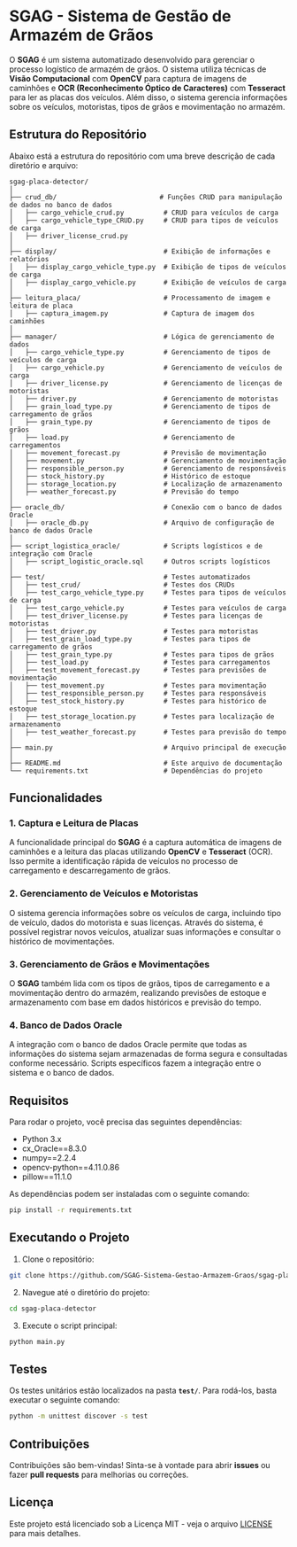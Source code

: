 # SGAG - Sistema de Gestão de Armazém de Grãos

O **SGAG** é um sistema automatizado desenvolvido para gerenciar o processo logístico de armazém de grãos. O sistema utiliza técnicas de **Visão Computacional** com **OpenCV** para captura de imagens de caminhões e **OCR (Reconhecimento Óptico de Caracteres)** com **Tesseract** para ler as placas dos veículos. Além disso, o sistema gerencia informações sobre os veículos, motoristas, tipos de grãos e movimentação no armazém.

## Estrutura do Repositório

Abaixo está a estrutura do repositório com uma breve descrição de cada diretório e arquivo:

```
sgag-placa-detector/
│
├── crud_db/                          # Funções CRUD para manipulação de dados no banco de dados
│   ├── cargo_vehicle_crud.py          # CRUD para veículos de carga
│   ├── cargo_vehicle_type_CRUD.py     # CRUD para tipos de veículos de carga
│   ├── driver_license_crud.py
│   
├── display/                           # Exibição de informações e relatórios
│   ├── display_cargo_vehicle_type.py  # Exibição de tipos de veículos de carga
│   ├── display_cargo_vehicle.py       # Exibição de veículos de carga
│   
├── leitura_placa/                     # Processamento de imagem e leitura de placa
│   ├── captura_imagem.py              # Captura de imagem dos caminhões
│  
├── manager/                           # Lógica de gerenciamento de dados
│   ├── cargo_vehicle_type.py          # Gerenciamento de tipos de veículos de carga
│   ├── cargo_vehicle.py               # Gerenciamento de veículos de carga
│   ├── driver_license.py              # Gerenciamento de licenças de motoristas
│   ├── driver.py                      # Gerenciamento de motoristas
│   ├── grain_load_type.py             # Gerenciamento de tipos de carregamento de grãos
│   ├── grain_type.py                  # Gerenciamento de tipos de grãos
│   ├── load.py                        # Gerenciamento de carregamentos
│   ├── movement_forecast.py           # Previsão de movimentação
│   ├── movement.py                    # Gerenciamento de movimentação
│   ├── responsible_person.py          # Gerenciamento de responsáveis
│   ├── stock_history.py               # Histórico de estoque
│   ├── storage_location.py            # Localização de armazenamento
│   ├── weather_forecast.py            # Previsão do tempo
│
├── oracle_db/                         # Conexão com o banco de dados Oracle
│   ├── oracle_db.py                   # Arquivo de configuração de banco de dados Oracle
│   
├── script_logistica_oracle/           # Scripts logísticos e de integração com Oracle
│   ├── script_logistic_oracle.sql     # Outros scripts logísticos
│   
├── test/                              # Testes automatizados
│   ├── test_crud/                     # Testes dos CRUDs
│   ├── test_cargo_vehicle_type.py     # Testes para tipos de veículos de carga
│   ├── test_cargo_vehicle.py          # Testes para veículos de carga
│   ├── test_driver_license.py         # Testes para licenças de motoristas
│   ├── test_driver.py                 # Testes para motoristas
│   ├── test_grain_load_type.py        # Testes para tipos de carregamento de grãos
│   ├── test_grain_type.py             # Testes para tipos de grãos
│   ├── test_load.py                   # Testes para carregamentos
│   ├── test_movement_forecast.py      # Testes para previsões de movimentação
│   ├── test_movement.py               # Testes para movimentação
│   ├── test_responsible_person.py     # Testes para responsáveis
│   ├── test_stock_history.py          # Testes para histórico de estoque
│   ├── test_storage_location.py       # Testes para localização de armazenamento
│   ├── test_weather_forecast.py       # Testes para previsão do tempo
│   
├── main.py                            # Arquivo principal de execução
│   
├── README.md                          # Este arquivo de documentação
└── requirements.txt                   # Dependências do projeto
```

## Funcionalidades

### 1. Captura e Leitura de Placas
A funcionalidade principal do **SGAG** é a captura automática de imagens de caminhões e a leitura das placas utilizando **OpenCV** e **Tesseract** (OCR). Isso permite a identificação rápida de veículos no processo de carregamento e descarregamento de grãos.

### 2. Gerenciamento de Veículos e Motoristas
O sistema gerencia informações sobre os veículos de carga, incluindo tipo de veículo, dados do motorista e suas licenças. Através do sistema, é possível registrar novos veículos, atualizar suas informações e consultar o histórico de movimentações.

### 3. Gerenciamento de Grãos e Movimentações
O **SGAG** também lida com os tipos de grãos, tipos de carregamento e a movimentação dentro do armazém, realizando previsões de estoque e armazenamento com base em dados históricos e previsão do tempo.

### 4. Banco de Dados Oracle
A integração com o banco de dados Oracle permite que todas as informações do sistema sejam armazenadas de forma segura e consultadas conforme necessário. Scripts específicos fazem a integração entre o sistema e o banco de dados.

## Requisitos

Para rodar o projeto, você precisa das seguintes dependências:

- Python 3.x
- cx_Oracle==8.3.0
- numpy==2.2.4
- opencv-python==4.11.0.86
- pillow==11.1.0


As dependências podem ser instaladas com o seguinte comando:

```bash
pip install -r requirements.txt
```

## Executando o Projeto

1. Clone o repositório:

```bash
git clone https://github.com/SGAG-Sistema-Gestao-Armazem-Graos/sgag-placa-detector
```

2. Navegue até o diretório do projeto:

```bash
cd sgag-placa-detector
```

3. Execute o script principal:

```bash
python main.py
```

## Testes

Os testes unitários estão localizados na pasta **`test/`**. Para rodá-los, basta executar o seguinte comando:

```bash
python -m unittest discover -s test
```

## Contribuições

Contribuições são bem-vindas! Sinta-se à vontade para abrir **issues** ou fazer **pull requests** para melhorias ou correções.

## Licença

Este projeto está licenciado sob a Licença MIT - veja o arquivo [LICENSE](LICENSE) para mais detalhes.

